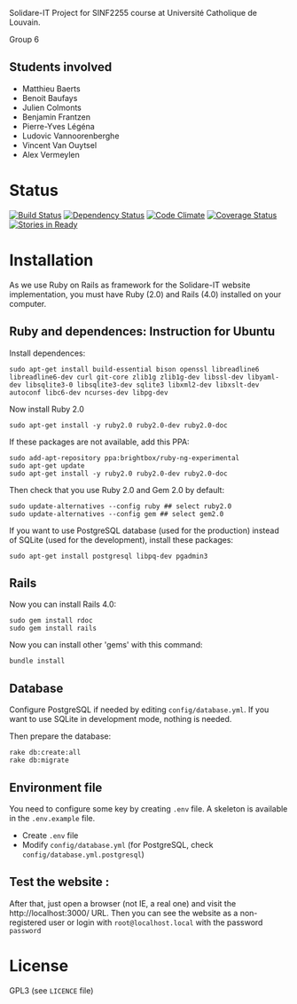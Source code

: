 Solidare-IT Project for SINF2255 course at Université Catholique de Louvain.

Group 6

Students involved
------------------

* Matthieu Baerts
* Benoit Baufays
* Julien Colmonts
* Benjamin Frantzen
* Pierre-Yves Légéna
* Ludovic Vannoorenberghe
* Vincent Van Ouytsel
* Alex Vermeylen

Status
======

[![Build Status](https://travis-ci.org/matttbe/SIT.png?branch=master)](https://travis-ci.org/matttbe/SIT)
[![Dependency Status](https://gemnasium.com/matttbe/SIT.png)](https://gemnasium.com/matttbe/SIT)
[![Code Climate](https://codeclimate.com/github/matttbe/SIT.png)](https://codeclimate.com/github/matttbe/SIT)
[![Coverage Status](https://coveralls.io/repos/matttbe/SIT/badge.png)](https://coveralls.io/r/matttbe/SIT)
[![Stories in Ready](https://badge.waffle.io/matttbe/SIT.png?label=ready)](http://waffle.io/matttbe/SIT)

Installation
============

As we use Ruby on Rails as framework for the Solidare-IT website implementation, you must have Ruby (2.0) and Rails (4.0) installed on your computer.

Ruby and dependences: Instruction for Ubuntu
--------------------------------------------

Install dependences:

````
sudo apt-get install build-essential bison openssl libreadline6 libreadline6-dev curl git-core zlib1g zlib1g-dev libssl-dev libyaml-dev libsqlite3-0 libsqlite3-dev sqlite3 libxml2-dev libxslt-dev autoconf libc6-dev ncurses-dev libpg-dev
````

Now install Ruby 2.0

````
sudo apt-get install -y ruby2.0 ruby2.0-dev ruby2.0-doc
````

If these packages are not available, add this PPA:

````
sudo add-apt-repository ppa:brightbox/ruby-ng-experimental
sudo apt-get update
sudo apt-get install -y ruby2.0 ruby2.0-dev ruby2.0-doc
````

Then check that you use Ruby 2.0 and Gem 2.0 by default:

````
sudo update-alternatives --config ruby ## select ruby2.0
sudo update-alternatives --config gem ## select gem2.0
````

If you want to use PostgreSQL database (used for the production) instead of SQLite (used for the development), install these packages:

````
sudo apt-get install postgresql libpq-dev pgadmin3
````

Rails
-----

Now you can install Rails 4.0:

````
sudo gem install rdoc
sudo gem install rails
````

Now you can install other 'gems' with this command:

````
bundle install
````

Database
--------

Configure PostgreSQL if needed by editing `config/database.yml`.
If you want to use SQLite in development mode, nothing is needed.

Then prepare the database:

````
rake db:create:all
rake db:migrate
````

Environment file
----------------

You need to configure some key by creating `.env` file.
A skeleton is available in the `.env.example` file.

* Create `.env` file
* Modify `config/database.yml` (for PostgreSQL, check `config/database.yml.postgresql`)

Test the website :
------------------

After that, just open a browser (not IE, a real one) and visit the http://localhost:3000/ URL.
Then you can see the website as a non-registered user or login with `root@localhost.local` with the password `password`

License
=======

GPL3 (see `LICENCE` file)
